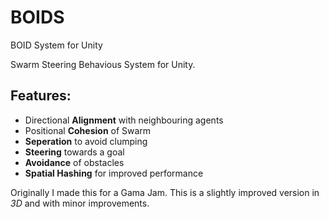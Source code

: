# BOIDS
BOID System for Unity

Swarm Steering Behavious System for Unity.

## Features:
- Directional **Alignment** with neighbouring agents
- Positional **Cohesion** of Swarm
- **Seperation** to avoid clumping
- **Steering** towards a goal
- **Avoidance** of obstacles
- **Spatial Hashing** for improved performance 


Originally I made this for a Gama Jam. This is a slightly improved version in *3D* and with minor improvements.
